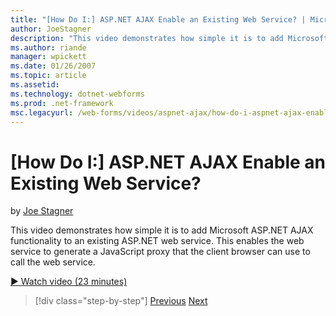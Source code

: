 ```yaml
---
title: "[How Do I:] ASP.NET AJAX Enable an Existing Web Service? | Microsoft Docs"
author: JoeStagner
description: "This video demonstrates how simple it is to add Microsoft ASP.NET AJAX functionality to an existing ASP.NET web service. This enables the web service to gene..."
ms.author: riande
manager: wpickett
ms.date: 01/26/2007
ms.topic: article
ms.assetid: 
ms.technology: dotnet-webforms
ms.prod: .net-framework
msc.legacyurl: /web-forms/videos/aspnet-ajax/how-do-i-aspnet-ajax-enable-an-existing-web-service
---
```

[How Do I:] ASP.NET AJAX Enable an Existing Web Service?
====================
by [Joe Stagner](https://github.com/JoeStagner)

This video demonstrates how simple it is to add Microsoft ASP.NET AJAX functionality to an existing ASP.NET web service. This enables the web service to generate a JavaScript proxy that the client browser can use to call the web service.

[&#9654; Watch video (23 minutes)](https://channel9.msdn.com/Blogs/ASP-NET-Site-Videos/how-do-i-aspnet-ajax-enable-an-existing-web-service)

>[!div class="step-by-step"]
[Previous](how-do-i-add-aspnet-ajax-features-to-an-existing-web-application.md)
[Next](how-do-i-use-the-aspnet-ajax-client-library-controls.md)